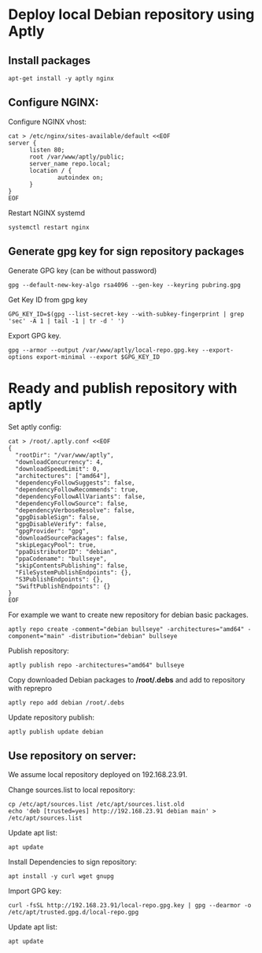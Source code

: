 # Deploy local Debian repository using Aptly

## Install packages
```
apt-get install -y aptly nginx
```

## Configure NGINX:
Configure NGINX vhost:
```
cat > /etc/nginx/sites-available/default <<EOF
server {
      listen 80;
      root /var/www/aptly/public;
      server_name repo.local;
      location / {
              autoindex on;
      }
}
EOF
```

Restart NGINX systemd
```
systemctl restart nginx
```

## Generate gpg key for sign repository packages
Generate GPG key (can be without password)
```
gpg --default-new-key-algo rsa4096 --gen-key --keyring pubring.gpg
```

Get Key ID from gpg key
```
GPG_KEY_ID=$(gpg --list-secret-key --with-subkey-fingerprint | grep 'sec' -A 1 | tail -1 | tr -d ' ')
```

Export GPG key.
```
gpg --armor --output /var/www/aptly/local-repo.gpg.key --export-options export-minimal --export $GPG_KEY_ID
```

# Ready and publish repository with aptly

Set aptly config:
```
cat > /root/.aptly.conf <<EOF
{
  "rootDir": "/var/www/aptly",
  "downloadConcurrency": 4,
  "downloadSpeedLimit": 0,
  "architectures": ["amd64"],
  "dependencyFollowSuggests": false,
  "dependencyFollowRecommends": true,
  "dependencyFollowAllVariants": false,
  "dependencyFollowSource": false,
  "dependencyVerboseResolve": false,
  "gpgDisableSign": false,
  "gpgDisableVerify": false,
  "gpgProvider": "gpg",
  "downloadSourcePackages": false,
  "skipLegacyPool": true,
  "ppaDistributorID": "debian",
  "ppaCodename": "bullseye",
  "skipContentsPublishing": false,
  "FileSystemPublishEndpoints": {},
  "S3PublishEndpoints": {},
  "SwiftPublishEndpoints": {}
}
EOF
```

For example we want to create new repository for debian basic packages.
```
aptly repo create -comment="debian bullseye" -architectures="amd64" -component="main" -distribution="debian" bullseye
```

Publish repository:
```
aptly publish repo -architectures="amd64" bullseye
```

Copy downloaded Debian packages to **/root/.debs** and add to repository with reprepro
```
aptly repo add debian /root/.debs

```

Update repository publish:
```
aptly publish update debian
```

## Use repository on server:
We assume local repository deployed on 192.168.23.91.

Change sources.list to local repository:
```
cp /etc/apt/sources.list /etc/apt/sources.list.old
echo 'deb [trusted=yes] http://192.168.23.91 debian main' > /etc/apt/sources.list
```

Update apt list:
```
apt update
```

Install Dependencies to sign repository:
```
apt install -y curl wget gnupg
```

Import GPG key:
```
curl -fsSL http://192.168.23.91/local-repo.gpg.key | gpg --dearmor -o /etc/apt/trusted.gpg.d/local-repo.gpg
```

Update apt list:
```
apt update
```
